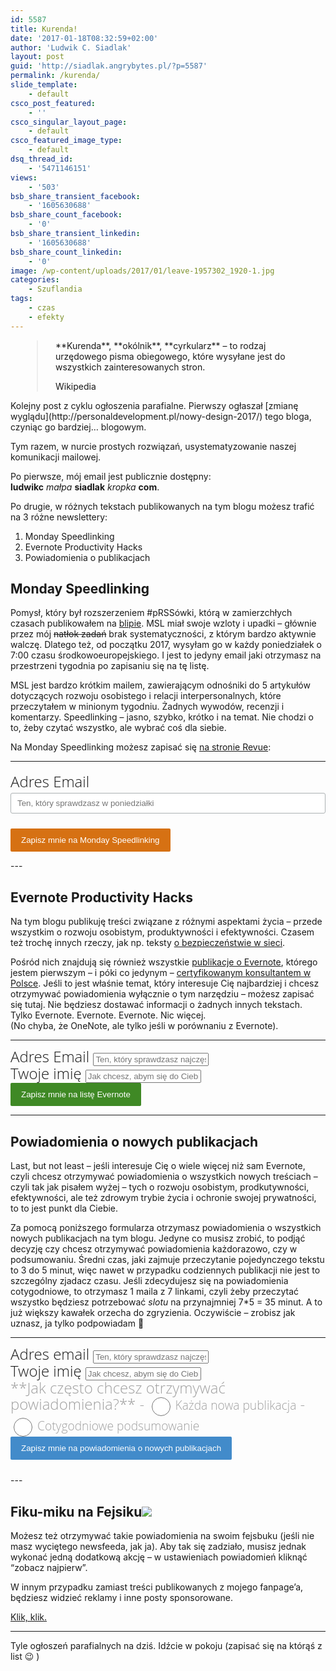 ```yaml
---
id: 5587
title: Kurenda!
date: '2017-01-18T08:32:59+02:00'
author: 'Ludwik C. Siadlak'
layout: post
guid: 'http://siadlak.angrybytes.pl/?p=5587'
permalink: /kurenda/
slide_template:
    - default
csco_post_featured:
    - ''
csco_singular_layout_page:
    - default
csco_featured_image_type:
    - default
dsq_thread_id:
    - '5471146151'
views:
    - '503'
bsb_share_transient_facebook:
    - '1605630688'
bsb_share_count_facebook:
    - '0'
bsb_share_transient_linkedin:
    - '1605630688'
bsb_share_count_linkedin:
    - '0'
image: /wp-content/uploads/2017/01/leave-1957302_1920-1.jpg
categories:
    - Szuflandia
tags:
    - czas
    - efekty
---
```


<link href="//cdn-images.mailchimp.com/embedcode/classic-10_7.css" rel="stylesheet" type="text/css"></link></head><body><div style="width: 80%; margin-left: 3em; padding-left: 2em; border-left: 2px solid #eeeeee;">**Kurenda**, **okólnik**, **cyrkularz** – to rodzaj urzędowego pisma obiegowego, które wysyłane jest do wszystkich zainteresowanych stron.

Wikipedia

</div>Kolejny post z cyklu ogłoszenia parafialne. Pierwszy ogłaszał [zmianę wyglądu](http://personaldevelopment.pl/nowy-design-2017/) tego bloga, czyniąc go bardziej… blogowym.

Tym razem, w nurcie prostych rozwiązań, usystematyzowanie naszej komunikacji mailowej.

Po pierwsze, mój email jest publicznie dostępny:  
**ludwikc** *małpa* **siadlak** *kropka* **com**.

Po drugie, w różnych tekstach publikowanych na tym blogu możesz trafić na 3 różne newslettery:

1. Monday Speedlinking
2. Evernote Productivity Hacks
3. Powiadomienia o publikacjach

## Monday Speedlinking

Pomysł, który był rozszerzeniem #pRSSówki, którą w zamierzchłych czasach publikowałem na [blipie](https://www.wikiwand.com/pl/Blip). MSL miał swoje wzloty i upadki – głównie przez mój <del>natłok zadań</del> brak systematyczności, z którym bardzo aktywnie walczę. Dlatego też, od początku 2017, wysyłam go w każdy poniedziałek o 7:00 czasu środkowoeuropejskiego. I jest to jedyny email jaki otrzymasz na przestrzeni tygodnia po zapisaniu się na tę listę.

MSL jest bardzo krótkim mailem, zawierającym odnośniki do 5 artykułów dotyczących rozwoju osobistego i relacji interpersonalnych, które przeczytałem w minionym tygodniu. Żadnych wywodów, recenzji i komentarzy. Speedlinking – jasno, szybko, krótko i na temat. Nie chodzi o to, żeby czytać wszystko, ale wybrać coś dla siebie.

Na Monday Speedlinking możesz zapisać się [na stronie Revue](https://www.getrevue.co/profile/ludwikc):

---

<div id="revue-embed" style="line-height:1.5"><form action="https://www.getrevue.co/profile/ludwikc/add_subscriber" class="validate" id="revue-form mc-embedded-subscribe-form" method="post" name="revue-form" target="_blank"><div class="revue-form-group mc-field-group"> <label for="member_email" style="font-family: 'Open Sans', Helvetica, Arial, sans-serif;
    font-weight: 300;
    font-style: normal;
    font-size: 1.5rem; line-height: 1.5em;    margin-bottom: 1.5rem;
text-transform: none !important;">Adres Email </label>  
 <input class="revue-form-field" id="member_email" name="member[email]" placeholder="Ten, który sprawdzasz w poniedziałki" style="border-radius: 3px; display: block;
    width: 100%;
    padding: 8px 0 !important;
    text-indent: 2%  !important;     margin-bottom: 1.5rem;
border: 1px solid #ABB0B2  !important;
    -webkit-border-radius: 3px !important;
    -moz-border-radius: 3px;" type="email"></input> </div><div class="revue-form-actions"> <input id="member_submit" name="member[subscribe]" style="color: #fff!important;
    background-color: #d67113 !important;
    border-color: #d67113;    display: inline-block;
    padding: 8px 16px;
    font-weight: 400;
    line-height: 1.428571429;
    text-align: center;
    white-space: nowrap;
    vertical-align: middle;
    cursor: pointer;
    border: 1px solid transparent;
    border-radius: 2px;
    -webkit-user-select: none;
    -moz-user-select: none;
    user-select: none;
    -webkit-box-shadow: none;
    -moz-box-shadow: none;
    box-shadow: none;
    background: 0 0;
    text-shadow: none;
    filter: none;
    height: auto;
    width: auto" type="submit" value="Zapisz mnie na Monday Speedlinking"></input> </div></form></div>---

## Evernote Productivity Hacks

Na tym blogu publikuję treści związane z różnymi aspektami życia – przede wszystkim o rozwoju osobistym, produktywności i efektywności. Czasem też trochę innych rzeczy, jak np. teksty [o bezpieczeństwie w sieci](http://personaldevelopment.pl/t/bezpieczenstwo/).

Pośród nich znajdują się również wszystkie [publikacje o Evernote](http://personaldevelopment.pl/temat/Evernote), którego jestem pierwszym – i póki co jedynym – [certyfikowanym konsultantem w Polsce](http://personaldevelopment.pl/pierwszy-evernote-certified-consultant-w-polsce/). Jeśli to jest właśnie temat, który interesuje Cię najbardziej i chcesz otrzymywać powiadomienia wyłącznie o tym narzędziu – możesz zapisać się tutaj. Nie będziesz dostawać informacji o żadnych innych tekstach. Tylko Evernote. Evernote. Evernote. Nic więcej.   
(No chyba, że OneNote, ale tylko jeśli w porównaniu z Evernote).

---

<div id="mc_embed_signup"><form action="//siadlak.us1.list-manage.com/subscribe/post?u=9d3a7028ecd1393bb2c90bcfe&id=543ac15261" class="validate" id="mc-embedded-subscribe-form" method="post" name="mc-embedded-subscribe-form" novalidate="" target="_blank"><div id="mc_embed_signup_scroll"><div class="mc-field-group"> <label for="mce-EMAIL" style="font-family: 'Open Sans', Helvetica, Arial, sans-serif;
    font-weight: 300;
    font-style: normal;
    font-size: 1.5rem; line-height: 1em;
text-transform: none !important;">Adres Email </label>  
 <input class="required email" id="mce-EMAIL" name="EMAIL" placeholder="Ten, który sprawdzasz najczęściej" type="email" value=""></input></div><div class="mc-field-group"> <label for="mce-FNAME" style="font-family: 'Open Sans', Helvetica, Arial, sans-serif;
    font-weight: 300;
    font-style: normal;
    font-size: 1.5rem; line-height: 1em;
text-transform: none !important;">Twoje imię </label>  
 <input class="required" id="mce-FNAME" name="FNAME" placeholder="Jak chcesz, abym się do Ciebie zwracał?" type="text" value=""></input></div><div class="clear" id="mce-responses"><div class="response" id="mce-error-response" style="display:none"></div><div class="response" id="mce-success-response" style="display:none"></div></div><div aria-hidden="true" style="position: absolute; left: -5000px;"><input name="b_9d3a7028ecd1393bb2c90bcfe_543ac15261" tabindex="-1" type="text" value=""></input></div><div class="clear"><input class="button" id="mc-embedded-subscribe" name="subscribe" style="color: #fff!important;
    background-color: #3f8925 !important;
    border-color: #6db253;    display: inline-block;
    padding: 8px 16px;
    font-weight: 400;
    line-height: 1.428571429;
    text-align: center;
    white-space: nowrap;
    vertical-align: middle;
    cursor: pointer;
    border: 1px solid transparent;
    border-radius: 2px;
    -webkit-user-select: none;
    -moz-user-select: none;
    user-select: none;
    -webkit-box-shadow: none;
    -moz-box-shadow: none;
    box-shadow: none;
    background: 0 0;
    text-shadow: none;
    filter: none;
    height: auto;
    width: auto" type="submit" value="Zapisz mnie na listę Evernote"></input></div></div></form></div><script src="//s3.amazonaws.com/downloads.mailchimp.com/js/mc-validate.js" type="text/javascript"></script><script type="text/javascript">(function($) {window.fnames = new Array(); window.ftypes = new Array();fnames[0]='EMAIL';ftypes[0]='email';fnames[2]='FNAME';ftypes[2]='text';}(jQuery));var $mcj = jQuery.noConflict(true);</script>

---

## Powiadomienia o nowych publikacjach

Last, but not least – jeśli interesuje Cię o wiele więcej niż sam Evernote, czyli chcesz otrzymywać powiadomienia o wszystkich nowych treściach – czyli tak jak pisałem wyżej – tych o rozwoju osobistym, prodkutywności, efektywności, ale też zdrowym trybie życia i ochronie swojej prywatności, to to jest punkt dla Ciebie.

Za pomocą poniższego formularza otrzymasz powiadomienia o wszystkich nowych publikacjach na tym blogu. Jedyne co musisz zrobić, to podjąć decyzję czy chcesz otrzymywać powiadomienia każdorazowo, czy w podsumowaniu. Średni czas, jaki zajmuje przeczytanie pojedynczego tekstu to 3 do 5 minut, więc nawet w przypadku codziennych publikacji nie jest to szczególny zjadacz czasu. Jeśli zdecydujesz się na powiadomienia cotygodniowe, to otrzymasz 1 maila z 7 linkami, czyli żeby przeczytać wszystko będziesz potrzebować *slotu* na przynajmniej 7\*5 = 35 minut. A to już większy kawałek orzecha do zgryzienia. Oczywiście – zrobisz jak uznasz, ja tylko podpowiadam 🙂

---

<div id="mc_embed_signup" style="font-family: 'Open Sans', Helvetica, Arial, sans-serif;
    font-weight: 300;
    font-style: normal;
    font-size: 1.5rem; line-height: 1em;
text-transform: none !important;"><form action="//siadlak.us1.list-manage.com/subscribe/post?u=9d3a7028ecd1393bb2c90bcfe&id=d7db0184cc" class="validate" id="mc-embedded-subscribe-form" method="post" name="mc-embedded-subscribe-form" novalidate="" target="_blank"><div id="mc_embed_signup_scroll"><div class="mc-field-group"> <label for="mce-EMAIL" style="font-family: 'Open Sans', Helvetica, Arial, sans-serif;
    font-weight: 300;
    font-style: normal;
    font-size: 1.5rem;line-height: 1em; 
text-transform: none !important;">Adres email </label>  
 <input class="required email" id="mce-EMAIL" name="EMAIL" placeholder="Ten, który sprawdzasz najczęsciej" type="email" value=""></input></div><div class="mc-field-group"> <label for="mce-FNAME" style="font-family: 'Open Sans', Helvetica, Arial, sans-serif;
    font-weight: 300;
    font-style: normal;
    font-size: 1.5rem; line-height: 1em;
text-transform: none !important;">Twoje imię </label>  
 <input class="required" id="mce-FNAME" name="FNAME" placeholder="Jak chcesz, abym się do Ciebie zwracał?" type="text" value=""></input></div><div class="" style="    text-transform: none !important;
  font-family: 'Open Sans', Helvetica, Arial, sans-serif;
    font-weight: 300;
    font-style: normal;
    line-height: 1;
    letter-spacing: 0;
    color: #A0A0A0">  
 **Jak często chcesz otrzymywać powiadomienia?** - <input id="mce-FREQ-0" name="FREQ" style="height:30px; width:30px; vertical-align: middle;" type="radio" value="Każda nowa publikacja"></input><label for="mce-FREQ-0" style="   font-weight:bold; text-transform: none !important;   font-size: 1.2rem;    font-weight: 300;   font-family: 'Open Sans', Helvetica, Arial, sans-serif;"> Każda nowa publikacja</label>
- <input id="mce-FREQ-1" name="FREQ" style="height:30px; width:30px; vertical-align: middle;" type="radio" value="Cotygodniowe podsumowanie"></input><label for="mce-FREQ-1" style="    text-transform: none !important;   font-weight:bold; font-size: 1.2rem;    font-family: 'Open Sans', Helvetica, Arial, sans-serif;  font-weight: 300;"> Cotygodniowe podsumowanie</label>

</div><div class="clear" id="mce-responses"><div class="response" id="mce-error-response" style="display:none"></div><div class="response" id="mce-success-response" style="display:none"></div></div><div aria-hidden="true" style="position: absolute; left: -5000px;"><input name="b_9d3a7028ecd1393bb2c90bcfe_d7db0184cc" tabindex="-1" type="text" value=""></input></div><div class="clear"><input class="button" id="mc-embedded-subscribe" name="subscribe" style="color: #fff!important;
    background-color: #428bca!important;
    border-color: #2a6496;    display: inline-block;
    padding: 8px 16px;
    font-weight: 400;
    line-height: 1.428571429;
    text-align: center;
    white-space: nowrap;
    vertical-align: middle;
    cursor: pointer;
    border: 1px solid transparent;
    border-radius: 2px;
    -webkit-user-select: none;
    -moz-user-select: none;
    user-select: none;
    -webkit-box-shadow: none;
    -moz-box-shadow: none;
    box-shadow: none;
    background: 0 0;
    text-shadow: none;
    filter: none;
    height: auto;
    width: auto" type="submit" value="Zapisz mnie na powiadomienia o nowych publikacjach"></input></div></div></form></div>---

## Fiku-miku na Fejsiku[![](http://personaldevelopment.pl/wp-content/uploads/2017/01/facebook-ludwikc-1-1-300x264.png)](https://www.facebook.com/LudwikCSiadlak)

Możesz też otrzymywać takie powiadomienia na swoim fejsbuku (jeśli nie masz wyciętego newsfeeda, jak ja). Aby tak się zadziało, musisz jednak wykonać jedną dodatkową akcję – w ustawieniach powiadomień kliknąć “zobacz najpierw”.

W innym przypadku zamiast treści publikowanych z mojego fanpage’a, będziesz widzieć reklamy i inne posty sponsorowane.

[Klik, klik.](https://www.facebook.com/LudwikCSiadlak)

---

Tyle ogłoszeń parafialnych na dziś. Idźcie w pokoju (zapisać się na którąś z list 😉 )